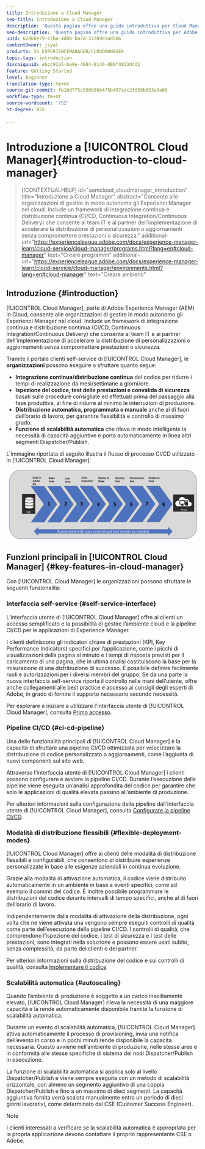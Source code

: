 ```yaml
---
title: Introduzione a Cloud Manager
seo-title: Introduzione a Cloud Manager
description: 'Questa pagina offre una guida introduttiva per Cloud Manager. '
seo-description: 'Questa pagina offre una guida introduttiva per Adobe AEM Cloud Manager e ne evidenzia vantaggi e principali funzioni. '
uuid: 62d68e79-c2ba-4d8b-ba7d-33709014d5b6
contentOwner: jsyal
products: SG_EXPERIENCEMANAGER/CLOUDMANAGER
topic-tags: introduction
discoiquuid: ebcc91a5-be9e-4684-8146-d88f4013d4d1
feature: Getting Started
level: Beginner
translation-type: tm+mt
source-git-commit: fb10d775c930b5bb475b497aac2fd59b053a9a00
workflow-type: tm+mt
source-wordcount: '752'
ht-degree: 85%

---
```



# Introduzione a [!UICONTROL Cloud Manager]{#introduction-to-cloud-manager}

>[!CONTEXTUALHELP]
>id="aemcloud_cloudmanager_introduction"
>title="Introduzione a Cloud Manager"
>abstract="Consente alle organizzazioni di gestire in modo autonomo gli Experienci Manager nel cloud. Include un framework di integrazione continua e distribuzione continua (CI/CD, Continuous Integration/Continuous Delivery) che consente ai team IT e ai partner dell’implementazione di accelerare la distribuzione di personalizzazioni o aggiornamenti senza compromettere prestazioni o sicurezza."
>additional-url="https://experienceleague.adobe.com/docs/experience-manager-learn/cloud-service/cloud-manager/programs.html?lang=en#cloud-manager" text="Creare programmi"
>additional-url="https://experienceleague.adobe.com/docs/experience-manager-learn/cloud-service/cloud-manager/environments.html?lang=en#cloud-manager" text="Creare ambienti"

## Introduzione {#introduction}

[!UICONTROL Cloud Manager], parte di Adobe Experience Manager (AEM) in Cloud, consente alle organizzazioni di gestire in modo autonomo gli Experienci Manager nel cloud. Include un framework di integrazione continua e distribuzione continua (CI/CD, Continuous Integration/Continuous Delivery) che consente ai team IT e ai partner dell’implementazione di accelerare la distribuzione di personalizzazioni o aggiornamenti senza compromettere prestazioni o sicurezza.

Tramite il portale clienti self-service di [!UICONTROL Cloud Manager], le **organizzazioni** possono eseguire o sfruttare quanto segue:

* **Integrazione continua/distribuzione continua** del codice per ridurre i tempi di realizzazione da mesi/settimane a giorni/ore.
* **Ispezione del codice, test delle prestazioni e convalida di sicurezza** basati sulle procedure consigliate ed effettuati prima del passaggio alla fase produttiva, al fine di ridurre al minimo le interruzioni di produzione.
* **Distribuzione automatica, programmata o manuale** anche al di fuori dell’orario di lavoro, per garantire flessibilità e controllo di massimo grado.
* **Funzione di scalabilità automatica** che rileva in modo intelligente la necessità di capacità aggiuntive e porta automaticamente in linea altri segmenti Dispatcher/Publish.

L’immagine riportata di seguito illustra il flusso di processo CI/CD utilizzato in [!UICONTROL Cloud Manager]:

![](assets/screen_shot_2018-05-12at73843pm.png)

## Funzioni principali in [!UICONTROL Cloud Manager] {#key-features-in-cloud-manager}

Con [!UICONTROL Cloud Manager] le organizzazioni possono sfruttare le seguenti funzionalità:

### Interfaccia self-service {#self-service-interface}

L’interfaccia utente di [!UICONTROL Cloud Manager] offre ai clienti un accesso semplificato e la possibilità di gestire l’ambiente cloud e la pipeline CI/CD per le applicazioni di Experience Manager.

I clienti definiscono gli indicatori chiave di prestazioni (KPI, Key Performance Indicators) specifici per l’applicazione, come i picchi di visualizzazioni della pagina al minuto e i tempi di risposta previsti per il caricamento di una pagina, che in ultima analisi costituiscono la base per la misurazione di una distribuzione di successo. È possibile definire facilmente ruoli e autorizzazioni per i diversi membri del gruppo. Se da una parte la nuova interfaccia self-service riporta il controllo nelle mani dell’utente, offre anche collegamenti alle best practice e accesso ai consigli degli esperti di Adobe, in grado di fornire il supporto necessario secondo necessità.

Per esplorare e iniziare a utilizzare l&#39;interfaccia utente di [!UICONTROL Cloud Manager], consulta [Primo accesso](https://helpx.adobe.com/experience-manager/cloud-manager/using/first-time-login.html).

### Pipeline CI/CD {#ci-cd-pipeline}

Una delle funzionalità principali di [!UICONTROL Cloud Manager] è la capacità di sfruttare una pipeline CI/CD ottimizzata per velocizzare la distribuzione di codice personalizzato o aggiornamenti, come l’aggiunta di nuovi componenti sul sito web.

Attraverso l’interfaccia utente di [!UICONTROL Cloud Manager] i clienti possono configurare e avviare la pipeline CI/CD. Durante l’esecuzione della pipeline viene eseguita un’analisi approfondita del codice per garantire che solo le applicazioni di qualità elevata passino all’ambiente di produzione.

Per ulteriori informazioni sulla configurazione della pipeline dall’interfaccia utente di [!UICONTROL Cloud Manager], consulta [Configurare la pipeline CI/CD](https://helpx.adobe.com/experience-manager/cloud-manager/using/configuring-pipeline.html).

### Modalità di distribuzione flessibili {#flexible-deployment-modes}

[!UICONTROL Cloud Manager] offre ai clienti delle modalità di distribuzione flessibili e configurabili, che consentono di distribuire esperienze personalizzate in base alle esigenze aziendali in continua evoluzione.

Grazie alla modalità di attivazione automatica, il codice viene distribuito automaticamente in un ambiente in base a eventi specifici, come ad esempio il commit del codice. È inoltre possibile programmare le distribuzioni del codice durante intervalli di tempo specifici, anche al di fuori dell’orario di lavoro.

Indipendentemente dalla modalità di attivazione della distribuzione, ogni volta che ne viene attivata una vengono sempre eseguiti controlli di qualità come parte dell’esecuzione della pipeline CI/CD. I controlli di qualità, che comprendono l’ispezione del codice, i test di sicurezza e i test delle prestazioni, sono integrati nella soluzione e possono essere usati subito, senza complessità, da parte dei clienti o dei partner.

Per ulteriori informazioni sulla distribuzione del codice e sui controlli di qualità, consulta [Implementare il codice](deploying-code.md)

### Scalabilità automatica {#autoscaling}

Quando l’ambiente di produzione è soggetto a un carico insolitamente elevato, [!UICONTROL Cloud Manager] rileva la necessità di una maggiore capacità e la rende automaticamente disponibile tramite la funzione di scalabilità automatica.

Durante un evento di scalabilità automatica, [!UICONTROL Cloud Manager] attiva automaticamente il processo di provisioning, invia una notifica dell’evento in corso e in pochi minuti rende disponibile la capacità necessaria. Questo avviene nell’ambiente di produzione, nelle stesse aree e in conformità alle stesse specifiche di sistema dei nodi Dispatcher/Publish in esecuzione.

La funzione di scalabilità automatica si applica solo al livello Dispatcher/Publish e viene sempre eseguita con un metodo di scalabilità orizzontale, con almeno un segmento aggiuntivo di una coppia Dispatcher/Publish e fino a un massimo di dieci segmenti. La capacità aggiuntiva fornita verrà scalata manualmente entro un periodo di dieci giorni lavorativi, come determinato dal CSE (Customer Success Engineer).

>[!NOTE]
>I clienti interessati a verificare se la scalabilità automatica è appropriata per la propria applicazione devono contattare il proprio rappresentante CSE o Adobe.
